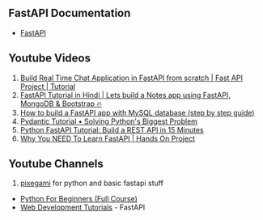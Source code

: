 ## FastAPI Documentation
- [FastAPI](https://fastapi.tiangolo.com/)

## Youtube Videos

1. [Build Real Time Chat Application in FastAPI from scratch | Fast API Project | Tutorial](https://www.youtube.com/watch?v=8gx3wrGi7_U)
2. [FastAPI Tutorial in Hindi | Lets build a Notes app using FastAPI, MongoDB & Bootstrap 🔥](https://www.youtube.com/watch?v=52c7Kxp_14E)
3. [How to build a FastAPI app with MySQL database (step by step guide)](https://www.youtube.com/watch?v=zzOwU41UjTM)
4. [Pydantic Tutorial • Solving Python's Biggest Problem](https://www.youtube.com/watch?v=XIdQ6gO3Anc)
5. [Python FastAPI Tutorial: Build a REST API in 15 Minutes](https://www.youtube.com/watch?v=iWS9ogMPOI0)
6. [Why You NEED To Learn FastAPI | Hands On Project](https://www.youtube.com/watch?v=cbASjoZZGIw)


## Youtube Channels

1. [pixegami](https://www.youtube.com/@pixegami/videos) for python and basic fastapi stuff
- [Python For Beginners (Full Course)](https://www.youtube.com/playlist?list=PLZJBfja3V3Rsbiz84Z63IXnTQZH_Rnfuo)
- [Web Development Tutorials](https://www.youtube.com/playlist?list=PLZJBfja3V3RuH2VRbRh9F0mB9hfdzkUKk) - FastAPI

